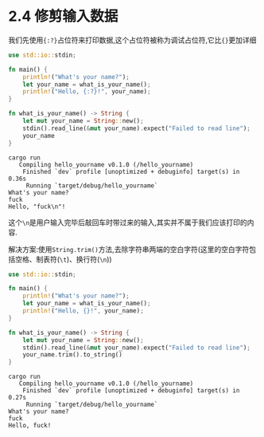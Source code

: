 # 2.4 修剪输入数据

我们先使用`{:?}`占位符来打印数据,这个占位符被称为调试占位符,它比`{}`更加详细

```rust
use std::io::stdin;

fn main() {
    println!("What's your name?");
    let your_name = what_is_your_name();
    println!("Hello, {:?}!", your_name);
}

fn what_is_your_name() -> String {
    let mut your_name = String::new();
    stdin().read_line(&mut your_name).expect("Failed to read line");
    your_name
}
```

```
cargo run
   Compiling hello_yourname v0.1.0 (/hello_yourname)
    Finished `dev` profile [unoptimized + debuginfo] target(s) in 0.36s
     Running `target/debug/hello_yourname`
What's your name?
fuck
Hello, "fuck\n"!
```

这个`\n`是用户输入完毕后敲回车时带过来的输入,其实并不属于我们应该打印的内容.

解决方案:使用`String.trim()`方法,去除字符串两端的空白字符(这里的空白字符包括空格、制表符(`\t`)、换行符(`\n`))

```rust
use std::io::stdin;

fn main() {
    println!("What's your name?");
    let your_name = what_is_your_name();
    println!("Hello, {}!", your_name);
}

fn what_is_your_name() -> String {
    let mut your_name = String::new();
    stdin().read_line(&mut your_name).expect("Failed to read line");
    your_name.trim().to_string()
}
```

```
cargo run
   Compiling hello_yourname v0.1.0 (/hello_yourname)
    Finished `dev` profile [unoptimized + debuginfo] target(s) in 0.27s
     Running `target/debug/hello_yourname`
What's your name?
fuck
Hello, fuck!
```